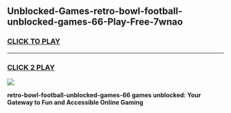 
## Unblocked-Games-retro-bowl-football-unblocked-games-66-Play-Free-7wnao
<h3>
<a href="https://premium76.site?title=retro-bowl-football-unblocked-games-66&ref=15A">CLICK TO PLAY</a></h3>
<hr>

<h3>
<a href="https://premium76.site?title=retro-bowl-football-unblocked-games-66&ref=15A">CLICK 2 PLAY</a>
  
</h3>

<a href="https://premium76.site?title=retro-bowl-football-unblocked-games-66&ref=15A"><img src="https://clearcache.store/games.png"></a>


**retro-bowl-football-unblocked-games-66 games unblocked: Your Gateway to Fun and Accessible Online Gaming**
